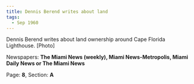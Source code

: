 ```yaml
---  
title: Dennis Berend writes about land  
tags:  
  - Sep 1960  
---  
```

  
Dennis Berend writes about land ownership around Cape Florida Lighthouse. [Photo]  
  
Newspapers: **The Miami News (weekly), Miami News-Metropolis, Miami Daily News or The Miami News**  
  
Page: **8**, Section: **A** 
